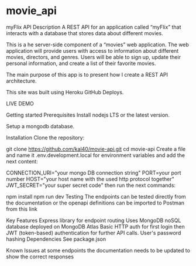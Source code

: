 # movie_api
myFlix API
Description
A REST API for an application called “myFlix” that interacts with a database that stores data about different movies.

This is a he server-side component of a “movies” web application. The web application will provide users with access to information about different movies, directors, and genres. Users will be able to sign up, update their personal information, and create a list of their favorite movies.

The main purpose of this app is to present how I create a REST API architecture.

This site was built using Heroku GitHub Deploys.

LIVE DEMO

Getting started
Prerequisites
Install nodejs LTS or the latest version.

Setup a mongodb database.

Installation
Clone the repository:

git clone https://github.com/kal40/movie-api.git
cd movie-api
Create a file and name it .env.development.local for environment variables and add the next content:

CONNECTION_URI="your mongo DB connection string"
PORT=your port number
HOST="your host name with the used http protocol together"
JWT_SECRET="your super secret code"
then run the next commands:

npm install
npm run dev
Testing
The endpoints can be tested directly from the documentation or the openapi definitions can be imported to Postman from this link

Key Features
Express library for endpoint routing
Uses MongoDB noSQL database deployed on MongoDB Atlas
Basic HTTP auth for first login then JWT (token-based) authentication for further API calls.
User's password hashing
Dependencies
See package.json

Known Issues
at some endpoints the documentation needs to be updated to show the correct responses
